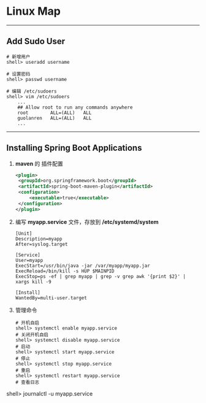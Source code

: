 # Linux Map

------

## Add Sudo User

```shell
# 新增用户
shell> useradd username

# 设置密码
shell> passwd username

# 编辑 /etc/sudoers
shell> vim /etc/sudoers
	...
	## Allow root to run any commands anywhere
	root		ALL=(ALL)	ALL
	guolanren	ALL=(ALL)	ALL
	...
```

------

## Installing Spring Boot Applications

1. **maven** 的 插件配置

   ```xml
   <plugin>
   	<groupId>org.springframework.boot</groupId>
   	<artifactId>spring-boot-maven-plugin</artifactId>
   	<configuration>
   		<executable>true</executable>
   	</configuration>
   </plugin>
   ```

2. 编写 **myapp.service** 文件，存放到 **/etc/systemd/system**

   ```service
   [Unit]
   Description=myapp
   After=syslog.target
   
   [Service]
   User=myapp
   ExecStart=/usr/bin/java -jar /var/myapp/myapp.jar
   ExecReload=/bin/kill -s HUP $MAINPID
   ExecStop=ps -ef | grep myapp | grep -v grep awk '{print $2}' | xargs kill -9
   
   [Install]
   WantedBy=multi-user.target
   ```

3. 管理命令

   ```shell
   # 开机自启
   shell> systemctl enable myapp.service
   # 关闭开机自启
   shell> systemctl disable myapp.service
   # 启动
   shell> systemctl start myapp.service
   # 停止
   shell> systemctl stop myapp.service
   # 重启
   shell> systemctl restart myapp.service
   # 查看日志
shell> journalctl -u myapp.service
   ```
   
   